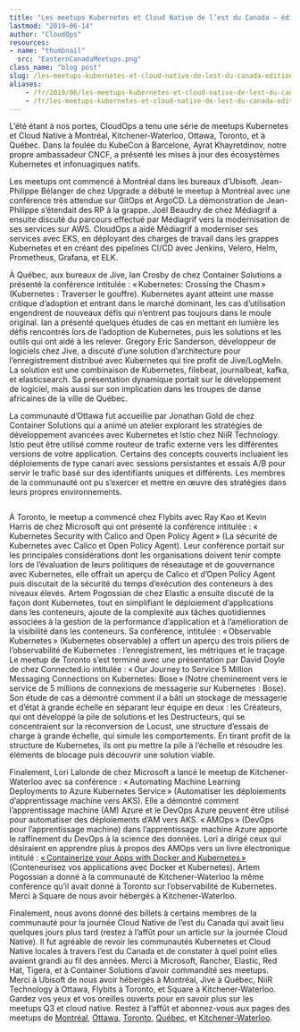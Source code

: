 ```yaml
---
title: "Les meetups Kubernetes et Cloud Native de l’est du Canada – édition du printemps 2019"
lastmod: "2019-06-14"
author: "CloudOps"
resources:
- name: "thumbnail"
  src: "EasternCanadaMeetups.png"
class_name: "blog post"
slug: /les-meetups-kubernetes-et-cloud-native-de-lest-du-canada-edition-du-printemps-2019
aliases:
    - /fr/2019/06/les-meetups-kubernetes-et-cloud-native-de-lest-du-canada-edition-du-printemps-2019/
    - /fr/les-meetups-kubernetes-et-cloud-native-de-lest-du-canada-edition-du-printemps-2019
---
```


<p>L’été étant à nos portes, CloudOps a tenu une série de meetups Kubernetes et Cloud Native à Montréal, Kitchener-Waterloo, Ottawa, Toronto, et à Québec. Dans la foulée du KubeCon à Barcelone, Ayrat Khayretdinov, notre propre ambassadeur CNCF, a présenté les mises à jour des écosystèmes Kubernetes et infonuagiques natifs.</p><p>Les meetups ont commencé à Montréal dans les bureaux d’Ubisoft. Jean-Philippe Bélanger de chez Upgrade a débuté le meetup à Montréal avec une conférence très attendue sur GitOps et ArgoCD. La démonstration de Jean-Philippe s’étendait des RP à la grappe. Joël Beaudry de chez Médiagrif a ensuite discuté du parcours effectué par Médiagrif vers la modernisation de ses services sur AWS. CloudOps a aidé Médiagrif à moderniser ses services avec EKS, en déployant des charges de travail dans les grappes Kubernetes et en créant des pipelines CI/CD avec Jenkins, Velero, Helm, Prometheus, Grafana, et ELK.&nbsp;</p><p>À Québec, aux bureaux de Jive, Ian Crosby de chez Container Solutions a présenté la conférence intitulée&nbsp;: « Kubernetes: Crossing the Chasm » (Kubernetes&nbsp;: Traverser le gouffre). Kubernetes ayant atteint une masse critique d’adoption et entrant dans le marché dominant, les cas d’utilisation engendrent de nouveaux défis qui n’entrent pas toujours dans le moule original. Ian a présenté quelques études de cas en mettant en lumière les défis rencontrés lors de l’adoption de Kubernetes, puis les solutions et les outils qui ont aidé à les relever. Gregory Eric Sanderson, développeur de logiciels chez Jive, a discuté d’une solution d’architecture pour l’enregistrement distribué avec Kubernetes qui tire profit de Jive/LogMeIn. La solution est une combinaison de Kubernetes, filebeat, journalbeat, kafka, et elasticsearch. Sa présentation dynamique portait sur le développement de logiciel, mais aussi sur son implication dans les troupes de danse africaines de la ville de Québec.</p><p>La communauté d’Ottawa fut accueillie par Jonathan Gold de chez Container Solutions qui a animé un atelier explorant les stratégies de développement avancées avec Kubernetes et Istio chez NiiR Technology. Istio peut être utilisé comme routeur de trafic externe vers les différentes versions de votre application. Certains des concepts couverts incluaient les déploiements de type canari avec sessions persistantes et essais A/B pour servir le trafic basé sur des identifiants uniques et différents. Les membres de la communauté ont pu s’exercer et mettre en œuvre des stratégies dans leurs propres environnements.</p> <figure class="wp-block-image"><img src="/images/blog/post/D8ag4ZwXoAE1rHK.jpg" alt="" class="wp-image-9181"></figure><p>À Toronto, le meetup a commencé chez Flybits avec Ray Kao et Kevin Harris de chez Microsoft qui ont présenté la conférence intitulée&nbsp;: « Kubernetes Security with Calico and Open Policy Agent » (La sécurité de Kubernetes avec Calico et Open Policy Agent). Leur conférence portait sur les principales considérations dont les organisations doivent tenir compte lors de l’évaluation de leurs politiques de réseautage et de gouvernance avec Kubernetes, elle offrait un aperçu de Calico et d’Open Policy Agent puis discutait de la sécurité du temps d’exécution des conteneurs à des niveaux élevés. Artem Pogossian de chez Elastic a ensuite discuté de la façon dont Kubernetes, tout en simplifiant le déploiement d’applications dans les conteneurs, ajoute de la complexité aux tâches quotidiennes associées à la gestion de la performance d’application et à l’amélioration de la visibilité dans les conteneurs. Sa conférence, intitulée&nbsp;: « Observable Kubernetes » (Kubernetes observable) a offert un aperçu des trois piliers de l’observabilité de Kubernetes&nbsp;: l’enregistrement, les métriques et le traçage. Le meetup de Toronto s’est terminé avec une présentation par David Doyle de chez Connected.io intitulée&nbsp;: « Our Journey to Service 5&nbsp;Million Messaging Connections on Kubernetes: Bose » (Notre cheminement vers le service de 5 millions de connexions de messagerie sur Kubernetes&nbsp;: Bose). Son étude de cas a démontré comment il a bâti un stockage de messagerie et d’état à grande échelle en séparant leur équipe en deux&nbsp;: les Créateurs, qui ont développé la pile de solutions et les Destructeurs, qui se concentraient sur la reconversion de Locust, une structure d’essais de charge à grande échelle, qui simule les comportements. En tirant profit de la structure de Kubernetes, ils ont pu mettre la pile à l’échelle et résoudre les éléments de blocage puis découvrir une solution viable.</p><p>Finalement, Lori Lalonde de chez Microsoft a lancé le meetup de Kitchener-Waterloo avec sa conférence&nbsp;: « Automating Machine Learning Deployments to Azure Kubernetes Service » (Automatiser les déploiements d’apprentissage machine vers AKS). Elle a démontré comment l’apprentissage machine (AM) Azure et le DevOps Azure peuvent être utilisé pour automatiser des déploiements d’AM vers AKS. « AMOps »&nbsp;(DevOps pour l’apprentissage machine) dans l’apprentissage machine Azure apporte le raffinement du DevOps à la science des données. Lori a dirigé ceux qui désiraient en apprendre plus à propos des&nbsp;AMOps&nbsp;vers un livre électronique intitulé&nbsp;: <a href="http://aka.ms/DockerK8s">« Containerize your Apps with Docker and Kubernetes »</a> (Conteneurisez vos applications avec Docker et Kubernetes). Artem Pogossian a donné à la communauté de Kitchener-Waterloo la même conférence qu’il avait donné à Toronto sur l’observabilité de Kubernetes. Merci à Square de nous avoir hébergés à Kitchener-Waterloo.</p><p>Finalement, nous avons donné des billets à certains membres de la communauté pour la journée Cloud Native de l’est du Canada qui avait lieu quelques jours plus tard (restez à l’affût pour un article sur la journée Cloud Native). Il fut agréable de revoir les communautés Kubernetes et Cloud Native locales à travers l’est du Canada et de constater à quel point elles avaient grandi au fil des années. Merci à Microsoft, Rancher, Elastic, Red Hat, Tigera, et à Container Solutions d’avoir commandité ses meetups. Merci à Ubisoft de nous avoir hébergés à Montréal, Jive à Québec, NiiR Technology à Ottawa, Flybits à Toronto, et Square à Kitchener-Waterloo. Gardez vos yeux et vos oreilles ouverts pour en savoir plus sur les meetups&nbsp;Q3 et cloud native. Restez à l’affût et abonnez-vous aux pages des meetups de <a href="https://www.meetup.com/Kubernetes-Montreal">Montréal</a>, <a href="https://www.meetup.com/Kubernetes-Ottawa">Ottawa</a>, <a href="https://www.meetup.com/Kubernetes-Toronto">Toronto</a>, <a href="https://www.meetup.com/Kubernetes-Quebec">Québec</a>, et <a href="https://www.meetup.com/Kubernetes-Kitchener-Waterloo">Kitchener-Waterloo</a>.</p>
